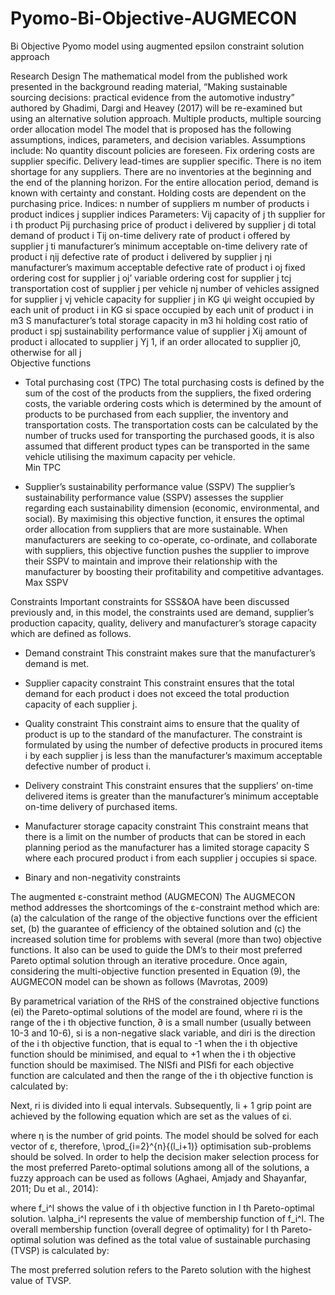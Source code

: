 # Pyomo-Bi-Objective-AUGMECON
Bi Objective Pyomo model using augmented epsilon constraint solution approach

Research Design
The mathematical model from the published work presented in the background reading material, “Making sustainable sourcing decisions: practical evidence from the automotive industry” authored by Ghadimi, Dargi and Heavey (2017) will be re-examined but using an alternative solution approach.
Multiple products, multiple sourcing order allocation model
The model that is proposed has the following assumptions, indices, parameters, and decision variables.
Assumptions include:
	No quantity discount policies are foreseen.
	Fix ordering costs are supplier specific.
	Delivery lead-times are supplier specific.
	There is no item shortage for any suppliers.
	There are no inventories at the beginning and the end of the planning horizon.
	For the entire allocation period, demand is known with certainty and constant.
	Holding costs are dependent on the purchasing price.
Indices:
n	number of suppliers
m	number of products
i	product indices
j	supplier indices
Parameters:
Vij	capacity of j th supplier for i th product
Pij	purchasing price of product i delivered by supplier j
di 	total demand of product i
Tij	on-time delivery rate of product i offered by supplier j
ti	manufacturer’s minimum acceptable on-time delivery rate of product i
ηij	defective rate of product i delivered by supplier j
ηi	manufacturer’s maximum acceptable defective rate of product i
oj	fixed ordering cost for supplier j
oj’	variable ordering cost for supplier j
tcj	transportation cost of supplier j per vehicle
nj	number of vehicles assigned for supplier j
vj	vehicle capacity for supplier j in KG
ψi	weight occupied by each unit of product i in KG
si	space occupied by each unit of product i in m3
S	manufacturer’s total storage capacity in m3
hi	holding cost ratio of product i
spj	sustainability performance value of supplier j
Xij	amount of product i allocated to supplier j
Yj	1,     if an order allocated to supplier j0,     otherwise for all j                        
Objective functions
-	Total purchasing cost (TPC)
The total purchasing costs is defined by the sum of the cost of the products from the suppliers, the fixed ordering costs, the variable ordering costs which is determined by the amount of products to be purchased from each supplier, the inventory and transportation costs. The transportation costs can be calculated by the number of trucks used for transporting the purchased goods, it is also assumed that different product types can be transported in the same vehicle utilising the maximum capacity per vehicle.  
	Min TPC

-	Supplier’s sustainability performance value (SSPV)
The supplier’s sustainability performance value (SSPV) assesses the supplier regarding each sustainability dimension (economic, environmental, and social). By maximising this objective function, it ensures the optimal order allocation from suppliers that are more sustainable. When manufacturers are seeking to co-operate, co-ordinate, and collaborate with suppliers, this objective function pushes the supplier to improve their SSPV to maintain and improve their relationship with the manufacturer by boosting their profitability and competitive advantages.
	Max SSPV

Constraints
Important constraints for SSS&OA have been discussed previously and, in this model, the constraints used are demand, supplier’s production capacity, quality, delivery and manufacturer’s storage capacity which are defined as follows.
-	Demand constraint
This constraint makes sure that the manufacturer’s demand is met.

-	Supplier capacity constraint
This constraint ensures that the total demand for each product i does not exceed the total production capacity of each supplier j.


-	Quality constraint
This constraint aims to ensure that the quality of product is up to the standard of the manufacturer. The constraint is formulated by using the number of defective products in procured items i by each supplier j is less than the manufacturer’s maximum acceptable defective number of product i.  

-	Delivery constraint
This constraint ensures that the suppliers’ on-time delivered items is greater than the manufacturer’s minimum acceptable on-time delivery of purchased items. 

-	Manufacturer storage capacity constraint
This constraint means that there is a limit on the number of products that can be stored in each planning period as the manufacturer has a limited storage capacity S where each procured product i from each supplier j occupies si space. 

-	Binary and non-negativity constraints

The augmented ε-constraint method (AUGMECON)
The AUGMECON method addresses the shortcomings of the ε-constraint method which are: (a) the calculation of the range of the objective functions over the efficient set, (b) the guarantee of efficiency of the obtained solution and (c) the increased solution time for problems with several (more than two) objective functions. It also can be used to guide the DM’s to their most preferred Pareto optimal solution through an iterative procedure. Once again, considering the multi-objective function presented in Equation (9), the AUGMECON model can be shown as follows (Mavrotas, 2009)

By parametrical variation of the RHS of the constrained objective functions (ei) the Pareto-optimal solutions of the model are found, where ri is the range of the i th objective function, ∂ is a small number (usually between 10-3 and 10-6), si is a non-negative slack variable, and diri is the direction of the i th objective function, that is equal to -1 when the i th objective function should be minimised, and equal to +1 when the i th objective function should be maximised. The NISfi and PISfi for each objective function are calculated and then the range of the i th objective function is calculated by:

Next, ri is divided into li equal intervals. Subsequently, li + 1 grip point are achieved by the following equation which are set as the values of εi.

where η is the number of grid points. The model should be solved for each vector of ε, therefore, \prod_{i=2}^{n}{(l_i+1)} optimisation sub-problems should be solved.
In order to help the decision maker selection process for the most preferred Pareto-optimal solutions among all of the solutions, a fuzzy approach can be used as follows (Aghaei, Amjady and Shayanfar, 2011; Du et al., 2014):

where f_i^l shows the value of i th objective function in l th Pareto-optimal solution. \alpha_i^l represents the value of membership function of f_i^l. The overall membership function (overall degree of optimality) for l th Pareto-optimal solution was defined as the total value of sustainable purchasing (TVSP) is calculated by:

The most preferred solution refers to the Pareto solution with the highest value of TVSP.

